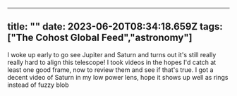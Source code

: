 
---
title: ""
date: 2023-06-20T08:34:18.659Z
tags: ["The Cohost Global Feed","astronomy"]
---

I woke up early to go see Jupiter and Saturn and turns out it's still really really hard to align this telescope! I took videos in the hopes I'd catch at least one good frame, now to review them and see if that's true. I got a decent video of Saturn in my low power lens, hope it shows up well as rings instead of fuzzy blob 

